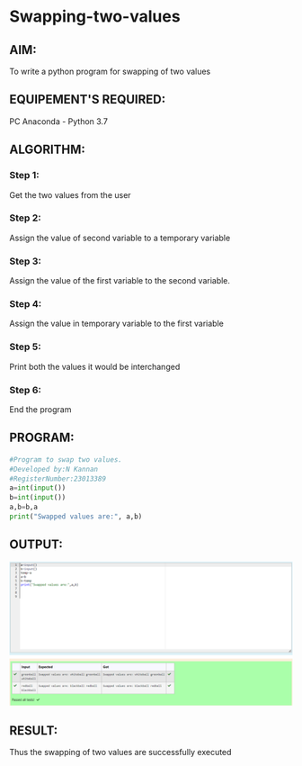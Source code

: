 # Swapping-two-values
## AIM:
To write a python program for swapping of two values
## EQUIPEMENT'S REQUIRED: 
PC
Anaconda - Python 3.7
## ALGORITHM: 
### Step 1:
Get the two values from the user
### Step 2: 
Assign the value of second variable to a temporary variable 
### Step 3: 
Assign the value of the first variable to the second variable.
### Step 4:  
Assign the value in temporary variable to the first variable
### Step 5: 
Print both the values it would be interchanged
### Step 6: 
End the program
## PROGRAM:
```python
#Program to swap two values.
#Developed by:N Kannan 
#RegisterNumber:23013389
a=int(input())
b=int(input())
a,b=b,a
print("Swapped values are:", a,b)
```
## OUTPUT:
![output](/swapping.png)



## RESULT:
Thus the swapping of two values are successfully executed



